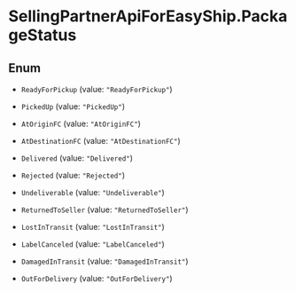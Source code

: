 # SellingPartnerApiForEasyShip.PackageStatus

## Enum


* `ReadyForPickup` (value: `"ReadyForPickup"`)

* `PickedUp` (value: `"PickedUp"`)

* `AtOriginFC` (value: `"AtOriginFC"`)

* `AtDestinationFC` (value: `"AtDestinationFC"`)

* `Delivered` (value: `"Delivered"`)

* `Rejected` (value: `"Rejected"`)

* `Undeliverable` (value: `"Undeliverable"`)

* `ReturnedToSeller` (value: `"ReturnedToSeller"`)

* `LostInTransit` (value: `"LostInTransit"`)

* `LabelCanceled` (value: `"LabelCanceled"`)

* `DamagedInTransit` (value: `"DamagedInTransit"`)

* `OutForDelivery` (value: `"OutForDelivery"`)


